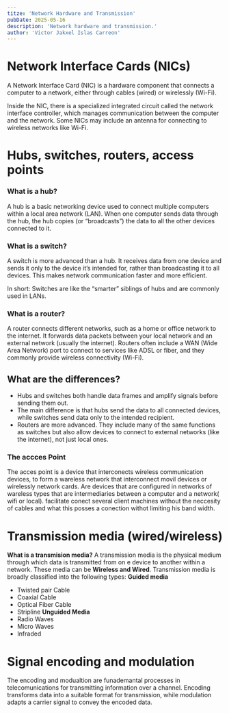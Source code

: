 ```yaml
---
titze: 'Network Hardware and Transmission'
pubDate: 2025-05-16
description: 'Network hardware and transmission.'
author: 'Victor Jakxel Islas Carreon'
---
```


# Network Interface Cards (NICs) 
A Network Interface Card (NIC) is a hardware component that connects a computer to a network, either through cables (wired) or wirelessly (Wi-Fi).

Inside the NIC, there is a specialized integrated circuit called the network interface controller, which manages communication between the computer and the network. Some NICs may include an antenna for connecting to wireless networks like Wi-Fi.

# Hubs, switches, routers, access points

### What is a hub? 
A hub is a basic networking device used to connect multiple computers within a local area network (LAN). When one computer sends data through the hub, the hub copies (or “broadcasts”) the data to all the other devices connected to it.

### What is a switch? 
A switch is more advanced than a hub. It receives data from one device and sends it only to the device it’s intended for, rather than broadcasting it to all devices. This makes network communication faster and more efficient.

In short: Switches are like the “smarter” siblings of hubs and are commonly used in LANs.

### What is a router?
A router connects different networks, such as a home or office network to the internet. It forwards data packets between your local network and an external network (usually the internet). Routers often include a WAN (Wide Area Network) port to connect to services like ADSL or fiber, and they commonly provide wireless connectivity (Wi-Fi).

## What are the differences?
- Hubs and switches both handle data frames and amplify signals before sending them out. 
- The main difference is that hubs send the data to all connected devices, while switches send data only to the intended recipient.
- Routers are more advanced. They include many of the same functions as switches but also allow devices to connect to external networks (like the internet), not just local ones.

### The accces Point
The acces point is a device that interconects wireless communication devices, to form a wareless network that interconnect movil devices or wirelessly network cards.
Are devices that are configured in networks of wareless types that are intermediaries between a computer and a network( wifi or local).
facilitate conect several client machines without the neccesity of cables and what this posses a conection withot limiting his band width.

# Transmission media (wired/wireless)
**What is a transmision media?** A transmission media is the physical medium through which data is transmitted from on e device to another within a network. These media can be **Wireless and Wired**.
Transmission media is broadly classified into the following types:
**Guided media**
- Twisted pair Cable
- Coaxial Cable
- Optical Fiber Cable
- Stripline
**Unguided Media**
- Radio Waves
- Micro Waves
- Infraded

# Signal encoding and modulation

The encoding and modualtion are funademantal processes in telecomunications for transmitting information over a channel. Encoding transforms data into a suitable format for transmission, while modulation adapts a carrier signal to convey the encoded data.


